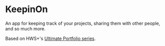 # KeepinOn

An app for keeping track of your projects, sharing them with other people, and so much more.

Based on HWS+'s [Ultimate Portfolio series](https://www.hackingwithswift.com/plus/ultimate-portfolio-app).
